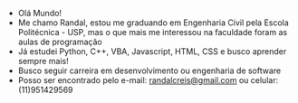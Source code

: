 - Olá Mundo!
- Me chamo Randal, estou me graduando em Engenharia Civil pela Escola Politécnica - USP, mas o que mais me interessou na faculdade foram as aulas de programação
- Já estudei Python, C++, VBA, Javascript, HTML, CSS e busco aprender sempre mais!
- Busco seguir carreira em desenvolvimento ou engenharia de software
- Posso ser encontrado pelo e-mail: randalcreis@gmail.com ou celular: (11)951429569

<!---
randalcubas/randalcubas is a ✨ special ✨ repository because its `README.md` (this file) appears on your GitHub profile.
You can click the Preview link to take a look at your changes.
--->
